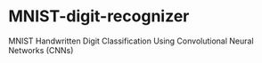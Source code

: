 # MNIST-digit-recognizer
MNIST Handwritten Digit Classification Using Convolutional Neural Networks (CNNs)
